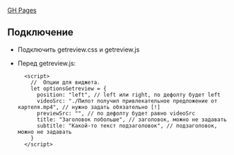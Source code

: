 [GH Pages](https://rbakirovv.github.io/getreview/)

## Подключение

* Подключить getreview.css и getreview.js
* Перед getreview.js:

  ````
    <script>
      //  Опции для виджета.
      let optionsGetreview = {
        position: "left", // left или right, по дефолту будет left
        videoSrc: "./Пилот получил привлекательное предложение от картеля.mp4", // нужно задать обязательно [!]
        previewSrc: "", // по дефолту будет равно videoSrc
        title: "Заголовок побольше", // заголовок, можно не задавать
        subtitle: "Какой-то текст подзаголовок", // подзаголовок, можно не задавать
      }
    </script>
  ````